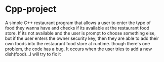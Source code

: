 # Cpp-project
A simple C++ restaurant program that allows a user to enter the type of food they wanna have and checks if its available at the restaurant food store. If its not available and the user is prompt to choose something else, but if the user enters the owner security key, then they are able to add their own foods into the restaurant food store at runtime. though there's one problem, the code has a bug. It occurs when the user tries to add a new dish(food)...I will try to fix it
